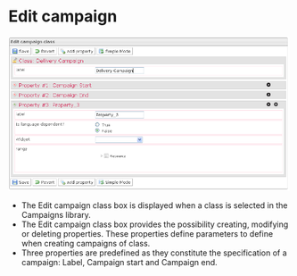 <!--
parent:
    title: Deliveries
author:
    - 'Jérôme Bogaerts'
created_at: '2012-03-29 15:48:31'
updated_at: '2013-03-13 14:12:06'
tags:
    - Deliveries
-->

Edit campaign
=============

![](../resources/campaigns-editclass.png)

-   The Edit campaign class box is displayed when a class is selected in the Campaigns library.
-   The Edit campaign class box provides the possibility creating, modifying or deleting properties. These properties define parameters to define when creating campaigns of class.
-   Three properties are predefined as they constitute the specification of a campaign: Label, Campaign start and Campaign end.

